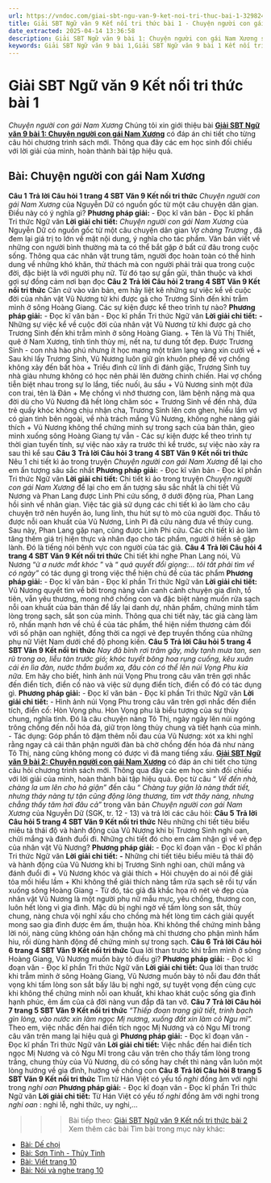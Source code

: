 ```yaml
---
url: https://vndoc.com/giai-sbt-ngu-van-9-ket-noi-tri-thuc-bai-1-329824
title: Giải SBT Ngữ văn 9 Kết nối tri thức bài 1 - Chuyện người con gái Nam Xương - VnDoc.com
date_extracted: 2025-04-14 13:36:58
description: Giải SBT Ngữ văn 9 bài 1: Chuyện người con gái Nam Xương sách Kết nối tri thức có đáp án chi tiết cho các bạn cùng tham khảo.
keywords: Giải SBT Ngữ văn 9 bài 1,Giải SBT Ngữ văn 9 bài 1 Kết nối tri thức,Giải sách bài tập Ngữ văn KNTT lớp 9,Ngữ văn lớp 9 Kết nối tri thức,giải bài tập ngữ văn lớp 9,bài Chuyện người con gái Nam Xương,giải SBT ngữ văn 9 KNTT trang 4,giải SBT ngữ văn 9 KNTT trang 5
---
```


# Giải SBT Ngữ văn 9 Kết nối tri thức bài 1
 _Chuyện người con gái Nam Xương_
Chúng tôi xin giới thiệu bài **[Giải SBT Ngữ văn 9 bài 1: Chuyện người con gái Nam Xương](<https://vndoc.com/giai-sbt-ngu-van-9-ket-noi-tri-thuc-bai-1-329824>)** có đáp án chi tiết cho từng câu hỏi chương trình sách mới. Thông qua đây các em học sinh đối chiếu với lời giải của mình, hoàn thành bài tập hiệu quả.
## **Bài: Chuyện người con gái Nam Xương**
**Câu 1**
**Trả lời Câu hỏi 1 trang 4 SBT Văn 9 Kết nối tri thức**
 _Chuyện người con gái Nam Xương_ của Nguyễn Dữ có nguồn gốc từ một câu chuyện dân gian. Điều này có ý nghĩa gì?
**Phương pháp giải:**
\- Đọc kĩ văn bản
\- Đọc kĩ phần Tri thức Ngữ văn
**Lời giải chi tiết:**
_Chuyện người con gái Nam Xương_ của Nguyễn Dữ có nguồn gốc từ một câu chuyện dân gian _Vợ chàng Trương_ , đã đem lại giá trị to lớn về mặt nội dung, ý nghĩa cho tác phẩm. Văn bản viết về những con người bình thường mà ta có thể bắt gặp ở bất cứ đâu trong cuộc sống. Thông qua các nhân vật trung tâm, người đọc hoàn toàn có thể hình dung về những khó khăn, thử thách mà con người phải trải qua trong cuộc đời, đặc biệt là với người phụ nữ. Từ đó tạo sự gần gũi, thân thuộc và khơi gợi sự đồng cảm nơi bạn đọc
**Câu 2**
**Trả lời Câu hỏi 2 trang 4 SBT Văn 9 Kết nối tri thức**
Căn cứ vào văn bản, em hãy liệt kê những sự việc kể về cuộc đời của nhân vật Vũ Nương từ khi được gả cho Trương Sinh đến khi trẫm mình ở sông Hoàng Giang. Các sự kiện được kể theo trình tự nào?
**Phương pháp giải:**
\- Đọc kĩ văn bản
\- Đọc kĩ phần Tri thức Ngữ văn
**Lời giải chi tiết:**
**-** Những sự việc kể về cuộc đời của nhân vật Vũ Nương từ khi được gả cho Trương Sinh đến khi trẫm mình ở sông Hoàng Giang.
\+ Tên là Vũ Thị Thiết, quê ở Nam Xương, tính tình thùy mị, nết na, tư dung tốt đẹp. Được Trương Sinh - con nhà hào phú nhưng ít học mang một trăm lạng vàng xin cưới về
\+ Sau khi lấy Trương Sinh, Vũ Nương luôn giữ gìn khuôn phép để vợ chồng không xảy đến bất hòa
\+ Triều đình cử lính đi đánh giặc, Trương Sinh tuy nhà giàu nhưng không có học nên phải lên đường chinh chiến. Hai vợ chồng tiễn biệt nhau trong sự lo lắng, tiếc nuối, âu sầu
\+ Vũ Nương sinh một đứa con trai, tên là Đản
\+ Mẹ chồng vì nhớ thương con, lâm bệnh nặng mà qua đời dù cho Vũ Nương đã hết lòng chăm sóc
\+ Trương Sinh về đến nhà, đứa trẻ quấy khóc không chịu nhận cha, Trương Sinh lên cơn ghen, hiểu lầm vợ có gian tình bên ngoài, về nhà trách mắng Vũ Nương, không nghe nàng giải thích
\+ Vũ Nương không thể chứng minh sự trong sạch của bản thân, gieo mình xuống sông Hoàng Giang tự vẫn
\- Các sự kiện được kể theo trình tự thời gian tuyến tính, sự việc nào xảy ra trước thì kể trước, sự việc nào xảy ra sau thì kể sau
**Câu 3**
**Trả lời Câu hỏi 3 trang 4 SBT Văn 9 Kết nối tri thức**
Nêu 1 chi tiết kì ảo trong truyện _Chuyện người con gái Nam Xương_ để lại cho em ấn tượng sâu sắc nhất
**Phương pháp giải:**
\- Đọc kĩ văn bản
\- Đọc kĩ phần Tri thức Ngữ văn
**Lời giải chi tiết:**
Chi tiết kì ảo trong truyện _Chuyện người con gái Nam Xương_ để lại cho em ấn tượng sâu sắc nhất là chi tiết Vũ Nương và Phan Lang được Linh Phi cứu sống, ở dưới động rùa, Phan Lang hồi sinh về nhân gian. Việc tác giả sử dụng các chi tiết kì ảo làm cho câu chuyện trở nên huyền ảo, lung linh, thu hút sự tò mò của người đọc. Thấu tỏ được nỗi oan khuất của Vũ Nương, Linh Pi đã cứu nàng đưa về thủy cung. Sau này, Phan Lang gặp nạn, cũng được Linh Phi cứu. Các chi tiết kì ảo làm tăng thêm giá trị hiện thực và nhân đạo cho tác phẩm, người ở hiền sẽ gặp lành. Đó là tiếng nói bênh vực con người của tác giả.
**Câu 4**
**Trả lời Câu hỏi 4 trang 4 SBT Văn 9 Kết nối tri thức**
Chi tiết khi nghe Phan Lang nói, Vũ Nương “ứ _a nước mắt khóc_ ” và “ _quả quyết đổi giọng:... tôi tất phải tìm về có ngày”_ có tác dụng gì trong việc thể hiện chủ đề của tác phẩm
**Phương pháp giải:**
\- Đọc kĩ văn bản
\- Đọc kĩ phần Tri thức Ngữ văn
**Lời giải chi tiết:**
Vũ Nương quyết tìm về bởi trong nàng vẫn canh cánh chuyện gia đình, tổ tiên, vẫn yêu thương, mong nhớ chồng con và đặc biệt nàng muốn rửa sạch nỗi oan khuất của bản thân để lấy lại danh dự, nhân phẩm, chứng minh tấm lòng trong sạch, sắt son của mình. Thông qua chi tiết này, tác giả càng làm rõ, nhấn mạnh hơn về chủ ề của tác phẩm, thể hiện niềm thương cảm đối với số phận oan nghiệt, đồng thời ca ngợi vẻ đẹp truyền thống của những phụ nữ Việt Nam dưới chế độ phong kiến.
**Câu 5**
**Trả lời Câu hỏi 5 trang 4 SBT Văn 9 Kết nối tri thức**
 _Nay đã bình rơi trâm gãy, mây tạnh mưa tan, sen rũ trong ao, liễu tàn trước gió; khóc tuyết bông hoa rụng cuống, kêu xuân cái én lìa đàn, nước thẳm buồm xa, đâu còn có thể lên núi Vọng Phu kia nữa._
Em hãy cho biết, hình ảnh núi Vọng Phu trong câu văn trên gợi nhắc đến điển tích, điển cố nào và việc sử dụng điển tích, điển cố đó có tác dụng gì.
**Phương pháp giải:**
\- Đọc kĩ văn bản
\- Đọc kĩ phần Tri thức Ngữ văn
**Lời giải chi tiết:**
\- Hình ảnh núi Vọng Phu trong câu văn trên gợi nhắc đến điển tích, điển cố: Hòn Vọng phu. Hòn Vọng phu là biểu tượng của sự thủy chung, nghĩa tình. Đó là câu chuyện nàng Tô Thị, ngày ngày lên núi ngóng trông chồng đến nỗi hóa đá, giữ trọn lòng thủy chung và tiết hạnh của mình.
\- Tác dụng: Góp phần tô đậm thêm nỗi đau của Vũ Nương: xót xa khi nghĩ rằng ngay cả cái thân phận người đàn bà chờ chồng đến hóa đá như nàng Tô Thị, nàng cũng không mong có được vì đã mang tiếng xấu.
**[Giải SBT Ngữ văn 9 bài 2: Chuyện người con gái Nam Xương](<https://vndoc.com/giai-sbt-ngu-van-9-ket-noi-tri-thuc-bai-1-329824>)** có đáp án chi tiết cho từng câu hỏi chương trình sách mới. Thông qua đây các em học sinh đối chiếu với lời giải của mình, hoàn thành bài tập hiệu quả.
Đọc từ câu “ _Về đến nhà, chàng la um lên cho hả giận”_ đến câu “ _Chàng tuy giận là nàng thất tiết, nhưng tháy nàng tự tận cũng động lòng thương, tìm vớt thây nàng, nhưng chẳng thấy tăm hơi đâu cả”_ trong văn bản _Chuyện người con gái Nam Xương_ của Nguyễn Dữ \(SGK, tr. 12 - 13\) và trả lời các câu hỏi:
**Câu 5**
**Trả lời Câu hỏi 5 trang 4 SBT Văn 9 Kết nối tri thức**
Nêu những chi tiết tiêu biểu miêu tả thái độ và hành động của Vũ Nương khi bị Trương Sinh nghi oan, chửi mắng và đánh đuổi đi. Những chi tiết đó cho em cảm nhận gì về vẻ đẹp của nhân vật Vũ Nương?
**Phương pháp giải:**
\- Đọc kĩ đoạn văn
\- Đọc kĩ phần Tri thức Ngữ văn
**Lời giải chi tiết:**
**-** Những chi tiết tiêu biểu miêu tả thái độ và hành động của Vũ Nương khi bị Trương Sinh nghi oan, chửi mắng và đánh đuổi đi
\+ Vũ Nương khóc và giải thích
\+ Hỏi chuyện do ai nói để giải tỏa mối hiểu lầm
\+ Khi không thể giải thích nàng tắm rửa sạch sẽ rồi tự vấn xuống sông Hoàng Giang
\- Từ đó, tác giả đã khắc họa rõ nét vẻ đẹp của nhân vật Vũ Nương là một người phụ nữ mẫu mực, yêu chồng, thương con, luôn hết lòng vì gia đình. Mặc dù bị nghi ngờ về tấm lòng son sắt, thủy chung, nàng chưa vội nghĩ xấu cho chồng mà hết lòng tìm cách giải quyết mong sao gia đình được êm ấm, thuận hòa. Khi không thể chứng minh bằng lời nói, nàng cũng không oán hận chồng mà chỉ thương cho phận mình hẩm hiu, rồi dùng hành động để chứng minh sự trong sạch.
**Câu 6**
**Trả lời Câu hỏi 6 trang 4 SBT Văn 9 Kết nối tri thức**
Qua lời than trước khi trẫm mình ở sông Hoàng Giang, Vũ Nương muốn bày tỏ điều gì?
**Phương pháp giải:**
\- Đọc kĩ đoạn văn
\- Đọc kĩ phần Tri thức Ngữ văn
**Lời giải chi tiết:**
Qua lời than trước khi trẫm mình ở sông Hoàng Giang, Vũ Nương muốn bày tỏ nỗi đau đớn thất vọng khi tấm lòng son sắt bấy lâu bị nghi ngờ, sự tuyệt vọng đến cùng cực khi không thể chứng minh nỗi oan khuất, khi khao khát cuộc sống gia đình hạnh phúc, êm ấm của cả đời nàng vun đắp đã tan vỡ.
**Câu 7**
**Trả lời Câu hỏi 7 trang 5 SBT Văn 9 Kết nối tri thức**
 _“Thiếp đoan trang giữ tiết, trinh bạch gìn lòng, vào nước xin làm ngọc Mị nương, xuống đất xin làm cỏ Ngu mĩ”._ Theo em, việc nhắc đến hai điển tích ngọc Mị Nương và cỏ Ngu Mĩ trong câu văn trên mang lại hiệu quả gì
**Phương pháp giải:**
\- Đọc kĩ đoạn văn
\- Đọc kĩ phần Tri thức Ngữ văn
**Lời giải chi tiết:**
Việc nhắc đến hai điển tích ngọc Mị Nương và cỏ Ngu Mĩ trong câu văn trên cho thấy tấm lòng trong trắng, chung thủy của Vũ Nương, dù có sống hay chết thì nàng vẫn luôn một lòng hướng về gia đình, hướng về chồng con
**Câu 8**
**Trả lời Câu hỏi 8 trang 5 SBT Văn 9 Kết nối tri thức**
Tìm từ Hán Việt có yếu tố _nghi_ đồng âm với nghi trong _nghi oan_
**Phương pháp giải:**
\- Đọc kĩ đoạn văn
\- Đọc kĩ phần Tri thức Ngữ văn
**Lời giải chi tiết:**
Từ Hán Việt có yếu _tố nghi_ đồng âm với nghi trong _nghi oan_ : nghi lễ, nghi thức, uy nghi,...
>>> Bài tiếp theo: [Giải SBT Ngữ văn 9 Kết nối tri thức bài 2](<https://vndoc.com/giai-sbt-ngu-van-9-ket-noi-tri-thuc-bai-2-329825>)
Xem thêm các bài Tìm bài trong mục này khác:
  * [Bài: Dế chọi](</giai-sbt-ngu-van-9-ket-noi-tri-thuc-bai-2-329825>)
  * [Bài: Sơn Tinh - Thủy Tinh](</giai-sbt-ngu-van-9-ket-noi-tri-thuc-bai-3-329827>)
  * [Bài: Viết trang 10](</giai-sbt-ngu-van-9-ket-noi-tri-thuc-bai-4-330142>)
  * [Bài: Nói và nghe trang 10](</giai-sbt-ngu-van-9-ket-noi-tri-thuc-bai-5-330143>)

